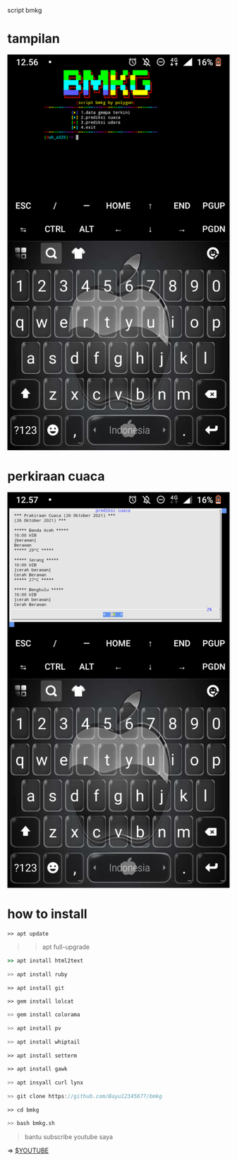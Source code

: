 script bmkg




# tampilan
![polygon](https://github.com/Bayu12345677/bmkg/blob/main/Screenshot_20211026-125643.png)

# perkiraan cuaca
![polygon](https://github.com/Bayu12345677/bmkg/blob/main/Screenshot_20211026-125701.png)

# how to install

```f#
>> apt update
```
>> apt full-upgrade
```ruby
>> apt install html2text
```
```kotlin
>> apt install ruby
```
```ksh
>> apt install git
```
```perl
>> gem install lolcat
```
```python
>> gem install colorama
```
```c++
>> apt install pv
```
```c#
>> apt install whiptail
```
```nodejs
>> apt install setterm
```
```perl
>> apt install gawk
```
```dart
>> apt insyall curl lynx
```
```rust
>> git clone https://github.com/Bayu12345677/bmkg
```
```beanshell
>> cd bmkg
```
```bash
>> bash bmkg.sh
```
> bantu subscribe youtube saya

=> [$YOUTUBE](https://youtube.com/channel/UCtu-GcxKL8kJBXpR1wfMgWg)
